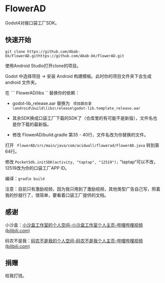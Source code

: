 # FlowerAD

Godot4对接口袋工厂SDK。

## 快速开始

```
git clone https://github.com/Abab-bk/FlowerAD.githttps://github.com/Abab-bk/FlowerAD.git
```

使用Android Studio打开clone的项目。

Godot 中选择项目 -> 安装 Android 构建模板。此时你的项目文件夹下会生成 android 文件夹。

在 ``` FlowerAD/libs `` 替换你的依赖：

- godot-lib_release.aar 替换为 ``` 项目跟目录\android\build\libs\release\godot-lib.template_release.aar```

- 其余SDK换成口袋工厂下载的SDK了（仓库里的有可能不是新版），文件名也是你下载的最新版。

- 修改 FlowerAD/build.gradle 第35 - 40行，文件名改为你替换的文件。

打开 ``` FlowerAD/src/main/java/com/acidwall/flowerad/FlowerAD.java``` 转到第64行。

修改 ``` PocketSdk.initSDK(activity, "taptap", "12519"); ``` ”taptap“可以不改，12519改为你的口袋工厂APP ID。

编译：``` gradle build ```

注意：目前只有激励视频，因为我只用到了激励视频，其他类型广告自己写，照着我的抄就行了，很简单，要看着口袋工厂提供的文档。

## 感谢

小沙盒：[小沙盒工作室的个人空间-小沙盒工作室个人主页-哔哩哔哩视频 (bilibili.com)](https://space.bilibili.com/26680057)

码农不是我：[码农不是我的个人空间-码农不是我个人主页-哔哩哔哩视频 (bilibili.com)](https://space.bilibili.com/496294706)

## 捐赠

给我打钱。

<img title="" src="https://img1.imgtp.com/2023/06/27/D1Xo8bN9.png" alt="" style="zoom:33%;">

<img src="https://img1.imgtp.com/2023/06/27/UEtvieW8.jpg" title="" alt="" style="zoom:33%;">
